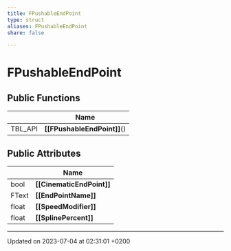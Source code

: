 ```yaml
---
title: FPushableEndPoint
type: struct
aliases: FPushableEndPoint
share: false

---
```


# FPushableEndPoint





## Public Functions

|                | Name           |
| -------------- | -------------- |
| TBL_API | **[[FPushableEndPoint]]**() |

## Public Attributes

|                | Name           |
| -------------- | -------------- |
| bool | **[[CinematicEndPoint]]**  |
| FText | **[[EndPointName]]**  |
| float | **[[SpeedModifier]]**  |
| float | **[[SplinePercent]]**  |

-------------------------------

Updated on 2023-07-04 at 02:31:01 +0200